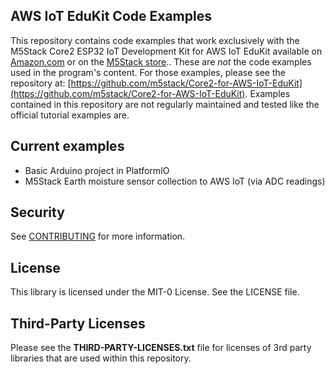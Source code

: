## AWS IoT EduKit Code Examples

This repository contains code examples that work exclusively with the M5Stack Core2 ESP32 IoT Development Kit for AWS IoT EduKit available on [Amazon.com](https://www.amazon.com/dp/B08VGRZYJR) or on the [M5Stack store](https://m5stack.com/products/m5stack-core2-esp32-iot-development-kit-for-aws-iot-edukit).. These are _not_ the code examples used in the program's content. For those examples, please see the repository at: [https://github.com/m5stack/Core2-for-AWS-IoT-EduKit](https://github.com/m5stack/Core2-for-AWS-IoT-EduKit). Examples contained in this repository are not regularly maintained and tested like the official tutorial examples are.

## Current examples
* Basic Arduino project in PlatformIO
* M5Stack Earth moisture sensor collection to AWS IoT (via ADC readings)

## Security

See [CONTRIBUTING](CONTRIBUTING.md#security-issue-notifications) for more information.

## License

This library is licensed under the MIT-0 License. See the LICENSE file.

## Third-Party Licenses

Please see the **THIRD-PARTY-LICENSES.txt** file for licenses of 3rd party libraries that are used within this repository.
